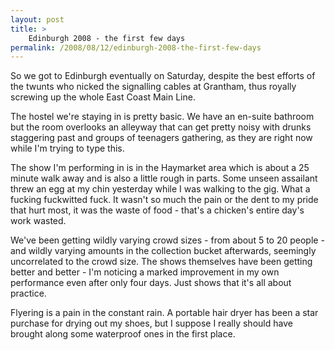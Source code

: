 ```yaml
---
layout: post
title: >
    Edinburgh 2008 - the first few days
permalink: /2008/08/12/edinburgh-2008-the-first-few-days
---
```

So we got to Edinburgh eventually on Saturday, despite the best efforts of the twunts who nicked the signalling cables at Grantham, thus royally screwing up the whole East Coast Main Line.

The hostel we're staying in is pretty basic. We have an en-suite bathroom but the room overlooks an alleyway that can get pretty noisy with drunks staggering past and groups of teenagers gathering, as they are right now while I'm trying to type this.

The show I'm performing in is in the Haymarket area which is about a 25 minute walk away and is also a little rough in parts. Some unseen assailant threw an egg at my chin yesterday while I was walking to the gig. What a fucking fuckwitted fuck. It wasn't so much the pain or the dent to my pride that hurt most, it was the waste of food - that's a chicken's entire day's work wasted.

We've been getting wildly varying crowd sizes - from about 5 to 20 people - and wildly varying amounts in the collection bucket afterwards, seemingly uncorrelated to the crowd size. The shows themselves have been getting better and better - I'm noticing a marked improvement in my own performance even after only four days. Just shows that it's all about practice.

Flyering is a pain in the constant rain. A portable hair dryer has been a star purchase for drying out my shoes, but I suppose I really should have brought along some waterproof ones in the first place.